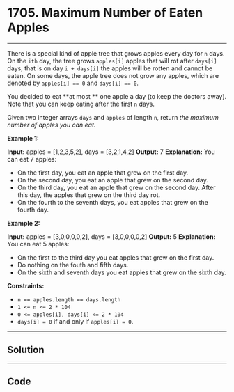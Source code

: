 # 1705. Maximum Number of Eaten Apples

---

There is a special kind of apple tree that grows apples every day for `n` days. On the `ith` day, the tree grows `apples[i]` apples that will rot after `days[i]` days, that is on day `i + days[i]` the apples will be rotten and cannot be eaten. On some days, the apple tree does not grow any apples, which are denoted by `apples[i] == 0` and `days[i] == 0`.

You decided to eat **at most ** one apple a day (to keep the doctors away). Note that you can keep eating after the first `n` days.

Given two integer arrays `days` and `apples` of length `n`, return _the maximum number of apples you can eat._

 

**Example 1:**


**Input:** apples = [1,2,3,5,2], days = [3,2,1,4,2]
**Output:** 7
**Explanation:** You can eat 7 apples:
- On the first day, you eat an apple that grew on the first day.
- On the second day, you eat an apple that grew on the second day.
- On the third day, you eat an apple that grew on the second day. After this day, the apples that grew on the third day rot.
- On the fourth to the seventh days, you eat apples that grew on the fourth day.


**Example 2:**


**Input:** apples = [3,0,0,0,0,2], days = [3,0,0,0,0,2]
**Output:** 5
**Explanation:** You can eat 5 apples:
- On the first to the third day you eat apples that grew on the first day.
- Do nothing on the fouth and fifth days.
- On the sixth and seventh days you eat apples that grew on the sixth day.


 

**Constraints:**

  * `n == apples.length == days.length`
  * `1 <= n <= 2 * 104`
  * `0 <= apples[i], days[i] <= 2 * 104`
  * `days[i] = 0` if and only if `apples[i] = 0`.

---

## Solution



---

## Code
```python


```